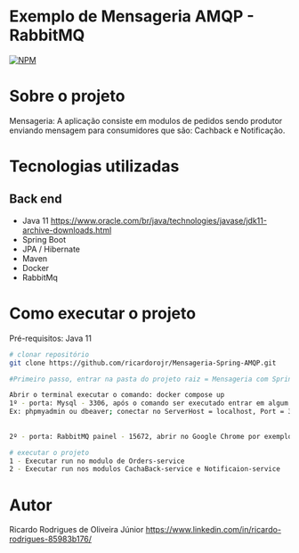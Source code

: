 # Exemplo de Mensageria AMQP - RabbitMQ

[![NPM](https://img.shields.io/npm/l/react)](https://github.com/ricardorojr/source-springboot-java-8/blob/master/LICENCE) 


# Sobre o projeto

Mensageria: A aplicação consiste em modulos de pedidos sendo produtor enviando mensagem para consumidores que são: Cachback e Notificação.


# Tecnologias utilizadas
## Back end
- Java 11 https://www.oracle.com/br/java/technologies/javase/jdk11-archive-downloads.html
- Spring Boot
- JPA / Hibernate
- Maven
- Docker
- RabbitMq


# Como executar o projeto
Pré-requisitos: Java 11

```bash
# clonar repositório
git clone https://github.com/ricardorojr/Mensageria-Spring-AMQP.git

#Primeiro passo, entrar na pasta do projeto raiz = Mensageria com Spring AMQP

Abrir o terminal executar o comando: docker compose up
1º - porta: Mysql - 3306, após o comando ser executado entrar em algum gerenciador de banco de dados. 
Ex: phpmyadmin ou dbeaver; conectar no ServerHost = localhost, Port = 3306 
 
 
2º - porta: RabbitMQ painel - 15672, abrir no Google Chrome por exemplo, http://localhost:15672/

# executar o projeto
1 - Executar run no modulo de Orders-service
2 - Executar run nos modulos CachaBack-service e Notificaion-service
```

# Autor
Ricardo Rodrigues de Oliveira Júnior
https://www.linkedin.com/in/ricardo-rodrigues-85983b176/
   

